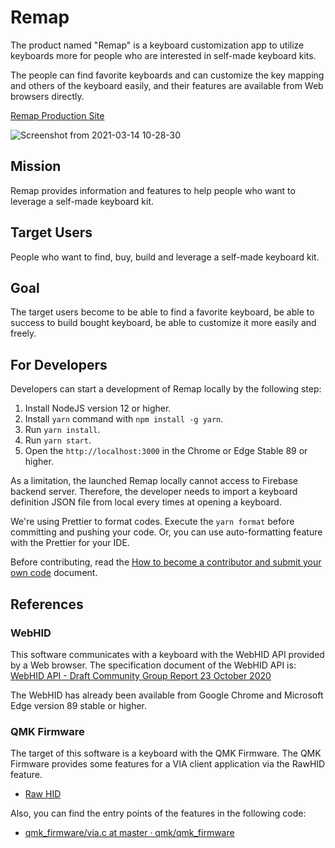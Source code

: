 # Remap

The product named "Remap" is a keyboard customization app to utilize keyboards more for people who are interested in self-made keyboard kits.

The people can find favorite keyboards and can customize the key mapping and others of the keyboard easily, and their features are available from Web browsers directly.

[Remap Production Site](https://remap-keys.app)

![Screenshot from 2021-03-14 10-28-30](https://user-images.githubusercontent.com/261787/111054447-1bc5f200-84b0-11eb-8bc6-3df9e198d0dd.png)

## Mission

Remap provides information and features to help people who want to leverage a self-made keyboard kit.

## Target Users

People who want to find, buy, build and leverage a self-made keyboard kit.

## Goal

The target users become to be able to find a favorite keyboard, be able to success to build bought keyboard, be able to customize it more easily and freely.

## For Developers

Developers can start a development of Remap locally by the following step:

1. Install NodeJS version 12 or higher.
2. Install `yarn` command with `npm install -g yarn`.
3. Run `yarn install`.
4. Run `yarn start`.
5. Open the `http://localhost:3000` in the Chrome or Edge Stable 89 or higher.

As a limitation, the launched Remap locally cannot access to Firebase backend server. Therefore, the developer needs to import a keyboard definition JSON file from local every times at opening a keyboard.

We're using Prettier to format codes. Execute the `yarn format` before committing and pushing your code. Or, you can use auto-formatting feature with the Prettier for your IDE.

Before contributing, read the [How to become a contributor and submit your own code](https://github.com/remap-keys/remap/blob/main/CONTRIBUTING.md) document.

## References

### WebHID

This software communicates with a keyboard with the WebHID API provided by a Web browser. The specification document of the WebHID API is: [WebHID API - Draft Community Group Report 23 October 2020](https://wicg.github.io/webhid/)

The WebHID has already been available from Google Chrome and Microsoft Edge version 89 stable or higher.

### QMK Firmware

The target of this software is a keyboard with the QMK Firmware. The QMK Firmware provides some features for a VIA client application via the RawHID feature.

- [Raw HID](https://docs.qmk.fm/#/feature_rawhid)

Also, you can find the entry points of the features in the following code:

- [qmk_firmware/via.c at master · qmk/qmk_firmware](https://github.com/qmk/qmk_firmware/blob/master/quantum/via.c#L202)
